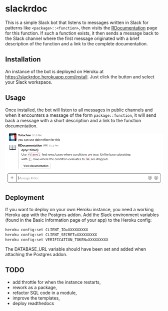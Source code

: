 # slackrdoc

This is a simple Slack bot that listens to messages written in Slack for patterns like `<package>::<function>`, then
visits the [RDocumentation](https://www.rdocumentation.org/) page for this function. If such a function exists, it then
sends a message back to the Slack channel where the first message originated with a brief description of the function
and a link to the complete documentation.

## Installation

An instance of the bot is deployed on Heroku at https://slackrdoc.herokuapp.com/install. Just click the button and
select your Slack workspace.

## Usage

Once installed, the bot will listen to all messages in public channels and when it encounters a message of the form
`package::function`, it will send back a message with a short description and a link to the function documentation.

![](rdoc.gif)

## Deployment

If you want to deploy on your own Heroku instance, you need a working Heroku app with the Postgres addon. Add the
Slack environment variables (found in the Basic Information page of your app) to the Heroku config:

```
heroku config:set CLIENT_ID=XXXXXXXXX
heroku config:set CLIENT_SECRET=XXXXXXXXX
heroku config:set VERIFICATION_TOKEN=XXXXXXXXX
```

The DATABASE_URL variable should have been set and added when attaching the Postgres addon.

## TODO

+ add throttle for when the instance restarts,
+ rework as a package,
+ refactor SQL code in a module,
+ improve the templates,
+ deploy readthedocs


